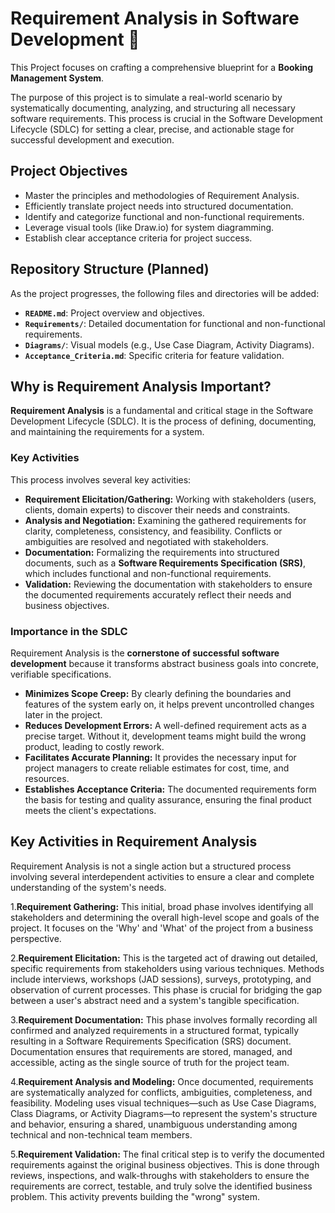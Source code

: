 # Requirement Analysis in Software Development 📝

This Project focuses on crafting a comprehensive blueprint for a **Booking Management System**.

The purpose of this project is to simulate a real-world scenario by systematically documenting, analyzing, and structuring all necessary software requirements. This process is crucial in the Software Development Lifecycle (SDLC) for setting a clear, precise, and actionable stage for successful development and execution.


## Project Objectives

* Master the principles and methodologies of Requirement Analysis.
* Efficiently translate project needs into structured documentation.
* Identify and categorize functional and non-functional requirements.
* Leverage visual tools (like Draw.io) for system diagramming.
* Establish clear acceptance criteria for project success.


## Repository Structure (Planned)

As the project progresses, the following files and directories will be added:

* **`README.md`**: Project overview and objectives.
* **`Requirements/`**: Detailed documentation for functional and non-functional requirements.
* **`Diagrams/`**: Visual models (e.g., Use Case Diagram, Activity Diagrams).
* **`Acceptance_Criteria.md`**: Specific criteria for feature validation.



## Why is Requirement Analysis Important?

**Requirement Analysis** is a fundamental and critical stage in the Software Development Lifecycle (SDLC). It is the process of defining, documenting, and maintaining the requirements for a system.

### Key Activities

This process involves several key activities:

* **Requirement Elicitation/Gathering:** Working with stakeholders (users, clients, domain experts) to discover their needs and constraints.
* **Analysis and Negotiation:** Examining the gathered requirements for clarity, completeness, consistency, and feasibility. Conflicts or ambiguities are resolved and negotiated with stakeholders.
* **Documentation:** Formalizing the requirements into structured documents, such as a **Software Requirements Specification (SRS)**, which includes functional and non-functional requirements.
* **Validation:** Reviewing the documentation with stakeholders to ensure the documented requirements accurately reflect their needs and business objectives.

### Importance in the SDLC

Requirement Analysis is the **cornerstone of successful software development** because it transforms abstract business goals into concrete, verifiable specifications.

* **Minimizes Scope Creep:** By clearly defining the boundaries and features of the system early on, it helps prevent uncontrolled changes later in the project.
* **Reduces Development Errors:** A well-defined requirement acts as a precise target. Without it, development teams might build the wrong product, leading to costly rework.
* **Facilitates Accurate Planning:** It provides the necessary input for project managers to create reliable estimates for cost, time, and resources.
* **Establishes Acceptance Criteria:** The documented requirements form the basis for testing and quality assurance, ensuring the final product meets the client's expectations.

## Key Activities in Requirement Analysis

Requirement Analysis is not a single action but a structured process involving several interdependent activities to ensure a clear and complete understanding of the system's needs.

1.**Requirement Gathering:**
This initial, broad phase involves identifying all stakeholders and determining the overall high-level scope and goals of the project. It focuses on the 'Why' and 'What' of the project from a business perspective.

2.**Requirement Elicitation:**
This is the targeted act of drawing out detailed, specific requirements from stakeholders using various techniques. Methods include interviews, workshops (JAD sessions), surveys, prototyping, and observation of current processes. This phase is crucial for bridging the gap between a user's abstract need and a system's tangible specification.

3.**Requirement Documentation:**
This phase involves formally recording all confirmed and analyzed requirements in a structured format, typically resulting in a Software Requirements Specification (SRS) document. Documentation ensures that requirements are stored, managed, and accessible, acting as the single source of truth for the project team.

4.**Requirement Analysis and Modeling:**
Once documented, requirements are systematically analyzed for conflicts, ambiguities, completeness, and feasibility. Modeling uses visual techniques—such as Use Case Diagrams, Class Diagrams, or Activity Diagrams—to represent the system's structure and behavior, ensuring a shared, unambiguous understanding among technical and non-technical team members.

5.**Requirement Validation:**
The final critical step is to verify the documented requirements against the original business objectives. This is done through reviews, inspections, and walk-throughs with stakeholders to ensure the requirements are correct, testable, and truly solve the identified business problem. This activity prevents building the "wrong" system.

